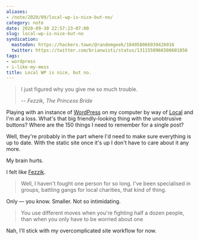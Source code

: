 ```yaml
---
aliases:
- /note/2020/09/local-wp-is-nice-but-no/
category: note
date: 2020-09-30 22:57:23-07:00
slug: local-wp-is-nice-but-no
syndication:
  mastodon: https://hackers.town/@randomgeek/104958066939426916
  twitter: https://twitter.com/brianwisti/status/1311550966500601856
tags:
- wordpress
- i-like-my-mess
title: Local WP is nice, but no.
---
```



 > 
 > I just figured why you give me so much trouble.
 > 
 > -- <cite>Fezzik, The Princess Bride</cite>

Playing with an instance of [WordPress](https://wordpress.org) on my computer by way of [Local](https://localwp.com/) and I'm at a loss. What's that big friendly-looking thing with the unobtrusive buttons? Where are the 150 things I need to remember for a single post?

Well, they're probably in the part where I'd need to make sure everything is up to date. With the static site once it's up I don't have to care about it any more.

My brain hurts.

I felt like [Fezzik](https://www.imdb.com/title/tt0093779/characters/nm0000764).

 > 
 > Well, I haven't fought one person for so long. I've been specialised in groups, battling gangs for local charities, that kind of thing.

Only — you know. Smaller. Not so intimidating.

 > 
 > You use different moves when you're fighting half a dozen people, than when you only have to be worried about one

Nah, I'll stick with my overcomplicated site workflow for now.

